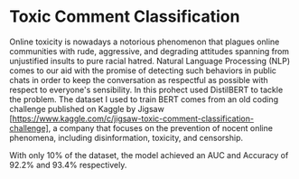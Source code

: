 # Toxic Comment Classification
Online toxicity is nowadays a notorious phenomenon that plagues online communities with rude, aggressive, and degrading attitudes spanning from unjustified insults to pure racial hatred. Natural Language Processing (NLP) comes to our aid with the promise of detecting such behaviors in public chats in order to keep the conversation as respectful as possible with respect to everyone's sensibility. In this prohect used DistilBERT to tackle the problem. The dataset I used to train BERT comes from an old coding challenge published on Kaggle by Jigsaw [https://www.kaggle.com/c/jigsaw-toxic-comment-classification-challenge], a company that focuses on the prevention of nocent online phenomena, including disinformation, toxicity, and censorship.

With only 10% of the dataset, the model achieved an AUC and Accuracy of 92.2% and 93.4% respectively.
